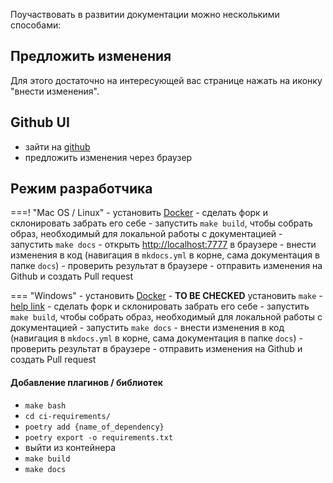 Поучаствовать в развитии документации можно несколькими способами:

## Предложить изменения
Для этого достаточно на интересующей вас странице нажать на иконку "внести
изменения".

## Github UI

- зайти на [github](https://github.com/westandskif/os-car-man)
- предложить изменения через браузер

## Режим разработчика

===! "Mac OS / Linux"
    - установить [Docker](https://docs.docker.com/engine/install/)
    - сделать форк и склонировать забрать его себе
    - запустить `make build`, чтобы собрать образ, необходимый для локальной
      работы с документацией
    - запустить `make docs`
    - открыть [http://localhost:7777](http://localhost:7777) в браузере
    - внести изменения в код (навигация в `mkdocs.yml` в корне, сама
      документация в папке `docs`)
    - проверить результат в браузере
    - отправить изменения на Github и создать Pull request

=== "Windows"
    - установить [Docker](https://docs.docker.com/engine/install/)
    - **TO BE CHECKED** установить `make` - [help
      link](https://stackoverflow.com/a/57042516/5387738)
    - сделать форк и склонировать забрать его себе
    - запустить `make build`, чтобы собрать образ, необходимый для локальной
      работы с документацией
    - запустить `make docs`
    - внести изменения в код (навигация в `mkdocs.yml` в корне, сама
      документация в папке `docs`)
    - проверить результат в браузере
    - отправить изменения на Github и создать Pull request

#### Добавление плагинов / библиотек

- `make bash`
- `cd ci-requirements/`
- `poetry add {name_of_dependency}`
- `poetry export -o requirements.txt`
- выйти из контейнера
- `make build`
- `make docs`
